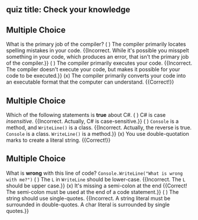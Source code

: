 ## quiz title: Check your knowledge

## Multiple Choice

What is the primary job of the compiler?
( ) The compiler primarily locates spelling mistakes in your code. {{Incorrect. While it's possible you misspelt something in your code, which produces an error, that isn't the primary job of the compiler.}}
( ) The compiler primarily executes your code. {{Incorrect. The compiler doesn't execute your code, but makes it possible for your code to be executed.}}
(x) The compiler primarily converts your code into an executable format that the computer can understand. {{Correct!}}

## Multiple Choice

Which of the following statements is **true** about C#.
( ) C# is case *insensitive*. {{Incorrect. Actually, C# is case-sensitive.}}
( ) `Console` is a method, and `WriteLine()` is a class. {{Incorrect. Actually, the reverse is true.  `Console` is a class.  `WriteLine()` is a method.}}
(x) You use double-quotation marks to create a literal string. {{Correct!}}

## Multiple Choice

What is **wrong** with this line of code?  `Console.WriteLine("What is wrong with me?")`
( ) The `L` in `WriteLine` should be lower-case. {{Incorrect. The `L` should be upper case.}}
(x) It's missing a semi-colon at the end {{Correct!  The semi-colon must be used at the end of a code statement.}}
( ) The string should use single-quotes. {{Incorrect. A string literal must be surrounded in double-quotes.  A char literal is surrounded by single quotes.}}

